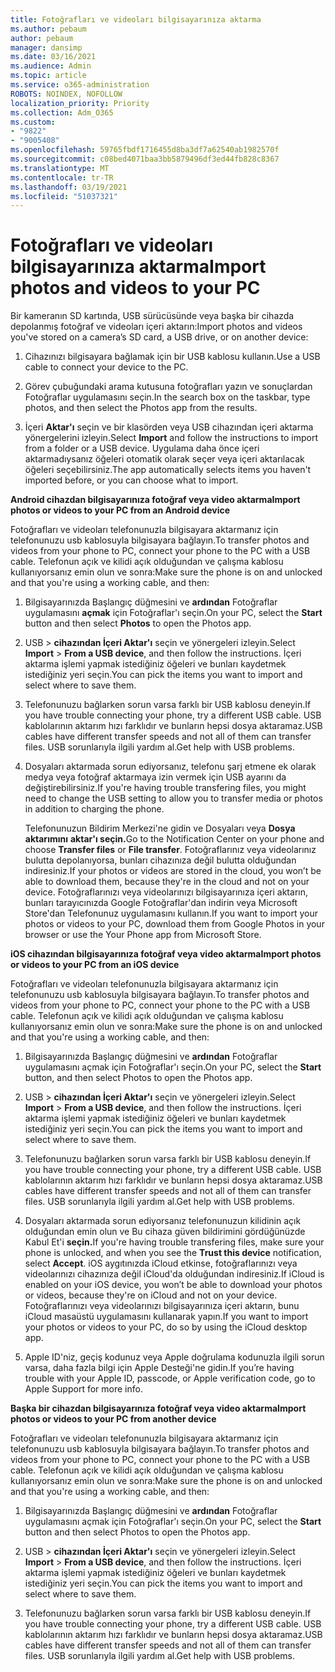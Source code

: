 ```yaml
---
title: Fotoğrafları ve videoları bilgisayarınıza aktarma
ms.author: pebaum
author: pebaum
manager: dansimp
ms.date: 03/16/2021
ms.audience: Admin
ms.topic: article
ms.service: o365-administration
ROBOTS: NOINDEX, NOFOLLOW
localization_priority: Priority
ms.collection: Adm_O365
ms.custom:
- "9822"
- "9005408"
ms.openlocfilehash: 59765fbdf1716455d8ba3df7a62540ab1982570f
ms.sourcegitcommit: c08bed4071baa3bb5879496df3ed44fb828c8367
ms.translationtype: MT
ms.contentlocale: tr-TR
ms.lasthandoff: 03/19/2021
ms.locfileid: "51037321"
---
```

# <a name="import-photos-and-videos-to-your-pc"></a><span data-ttu-id="53e45-102">Fotoğrafları ve videoları bilgisayarınıza aktarma</span><span class="sxs-lookup"><span data-stu-id="53e45-102">Import photos and videos to your PC</span></span>

<span data-ttu-id="53e45-103">Bir kameranın SD kartında, USB sürücüsünde veya başka bir cihazda depolanmış fotoğraf ve videoları içeri aktarın:</span><span class="sxs-lookup"><span data-stu-id="53e45-103">Import photos and videos you've stored on a camera’s SD card, a USB drive, or on another device:</span></span>

1. <span data-ttu-id="53e45-104">Cihazınızı bilgisayara bağlamak için bir USB kablosu kullanın.</span><span class="sxs-lookup"><span data-stu-id="53e45-104">Use a USB cable to connect your device to the PC.</span></span>

1. <span data-ttu-id="53e45-105">Görev çubuğundaki arama kutusuna fotoğrafları yazın ve sonuçlardan Fotoğraflar uygulamasını seçin.</span><span class="sxs-lookup"><span data-stu-id="53e45-105">In the search box on the taskbar, type photos, and then select the Photos app from the results.</span></span>

1. <span data-ttu-id="53e45-106">İçeri **Aktar'ı** seçin ve bir klasörden veya USB cihazından içeri aktarma yönergelerini izleyin.</span><span class="sxs-lookup"><span data-stu-id="53e45-106">Select **Import** and follow the instructions to import from a folder or a USB device.</span></span> <span data-ttu-id="53e45-107">Uygulama daha önce içeri aktarmadıysanız öğeleri otomatik olarak seçer veya içeri aktarılacak öğeleri seçebilirsiniz.</span><span class="sxs-lookup"><span data-stu-id="53e45-107">The app automatically selects items you haven't imported before, or you can choose what to import.</span></span>

<span data-ttu-id="53e45-108">**Android cihazdan bilgisayarınıza fotoğraf veya video aktarma**</span><span class="sxs-lookup"><span data-stu-id="53e45-108">**Import photos or videos to your PC from an Android device**</span></span>

<span data-ttu-id="53e45-109">Fotoğrafları ve videoları telefonunuzla bilgisayara aktarmanız için telefonunuzu usb kablosuyla bilgisayara bağlayın.</span><span class="sxs-lookup"><span data-stu-id="53e45-109">To transfer photos and videos from your phone to PC, connect your phone to the PC with a USB cable.</span></span> <span data-ttu-id="53e45-110">Telefonun açık ve kilidi açık olduğundan ve çalışma kablosu kullanıyorsanız emin olun ve sonra:</span><span class="sxs-lookup"><span data-stu-id="53e45-110">Make sure the phone is on and unlocked and that you're using a working cable, and then:</span></span>

1. <span data-ttu-id="53e45-111">Bilgisayarınızda Başlangıç düğmesini ve **ardından** Fotoğraflar uygulamasını **açmak** için Fotoğraflar'ı seçin.</span><span class="sxs-lookup"><span data-stu-id="53e45-111">On your PC, select the **Start** button and then select **Photos** to open the Photos app.</span></span>

1. <span data-ttu-id="53e45-112">USB   >  **cihazından İçeri Aktar'ı** seçin ve yönergeleri izleyin.</span><span class="sxs-lookup"><span data-stu-id="53e45-112">Select **Import** > **From a USB device**, and then follow the instructions.</span></span> <span data-ttu-id="53e45-113">İçeri aktarma işlemi yapmak istediğiniz öğeleri ve bunları kaydetmek istediğiniz yeri seçin.</span><span class="sxs-lookup"><span data-stu-id="53e45-113">You can pick the items you want to import and select where to save them.</span></span>

1. <span data-ttu-id="53e45-114">Telefonunuzu bağlarken sorun varsa farklı bir USB kablosu deneyin.</span><span class="sxs-lookup"><span data-stu-id="53e45-114">If you have trouble connecting your phone, try a different USB cable.</span></span> <span data-ttu-id="53e45-115">USB kablolarının aktarım hızı farklıdır ve bunların hepsi dosya aktaramaz.</span><span class="sxs-lookup"><span data-stu-id="53e45-115">USB cables have different transfer speeds and not all of them can transfer files.</span></span> <span data-ttu-id="53e45-116">USB sorunlarıyla ilgili yardım al.</span><span class="sxs-lookup"><span data-stu-id="53e45-116">Get help with USB problems.</span></span>

1. <span data-ttu-id="53e45-117">Dosyaları aktarmada sorun ediyorsanız, telefonu şarj etmene ek olarak medya veya fotoğraf aktarmaya izin vermek için USB ayarını da değiştirebilirsiniz.</span><span class="sxs-lookup"><span data-stu-id="53e45-117">If you're having trouble transfering files, you might need to change the USB setting to allow you to transfer media or photos in addition to charging the phone.</span></span> 

    <span data-ttu-id="53e45-118">Telefonunuzun Bildirim Merkezi'ne gidin ve Dosyaları veya **Dosya aktarımını** **aktar'ı seçin.**</span><span class="sxs-lookup"><span data-stu-id="53e45-118">Go to the Notification Center on your phone and choose **Transfer files** or **File transfer**.</span></span> <span data-ttu-id="53e45-119">Fotoğraflarınız veya videolarınız bulutta depolanıyorsa, bunları cihazınıza değil bulutta olduğundan indiresiniz.</span><span class="sxs-lookup"><span data-stu-id="53e45-119">If your photos or videos are stored in the cloud, you won’t be able to download them, because they're in the cloud and not on your device.</span></span> <span data-ttu-id="53e45-120">Fotoğraflarınızı veya videolarınızı bilgisayarınıza içeri aktarın, bunları tarayıcınızda Google Fotoğraflar'dan indirin veya Microsoft Store'dan Telefonunuz uygulamasını kullanın.</span><span class="sxs-lookup"><span data-stu-id="53e45-120">If you want to import your photos or videos to your PC, download them from Google Photos in your browser or use the Your Phone app from Microsoft Store.</span></span>

<span data-ttu-id="53e45-121">**iOS cihazından bilgisayarınıza fotoğraf veya video aktarma**</span><span class="sxs-lookup"><span data-stu-id="53e45-121">**Import photos or videos to your PC from an iOS device**</span></span>

<span data-ttu-id="53e45-122">Fotoğrafları ve videoları telefonunuzla bilgisayara aktarmanız için telefonunuzu usb kablosuyla bilgisayara bağlayın.</span><span class="sxs-lookup"><span data-stu-id="53e45-122">To transfer photos and videos from your phone to PC, connect your phone to the PC with a USB cable.</span></span> <span data-ttu-id="53e45-123">Telefonun açık ve kilidi açık olduğundan ve çalışma kablosu kullanıyorsanız emin olun ve sonra:</span><span class="sxs-lookup"><span data-stu-id="53e45-123">Make sure the phone is on and unlocked and that you're using a working cable, and then:</span></span>

1. <span data-ttu-id="53e45-124">Bilgisayarınızda Başlangıç düğmesini ve **ardından** Fotoğraflar uygulamasını açmak için Fotoğraflar'ı seçin.</span><span class="sxs-lookup"><span data-stu-id="53e45-124">On your PC, select the **Start** button, and then select Photos to open the Photos app.</span></span>

1. <span data-ttu-id="53e45-125">USB   >  **cihazından İçeri Aktar'ı** seçin ve yönergeleri izleyin.</span><span class="sxs-lookup"><span data-stu-id="53e45-125">Select **Import** > **From a USB device**, and then follow the instructions.</span></span> <span data-ttu-id="53e45-126">İçeri aktarma işlemi yapmak istediğiniz öğeleri ve bunları kaydetmek istediğiniz yeri seçin.</span><span class="sxs-lookup"><span data-stu-id="53e45-126">You can pick the items you want to import and select where to save them.</span></span>

1. <span data-ttu-id="53e45-127">Telefonunuzu bağlarken sorun varsa farklı bir USB kablosu deneyin.</span><span class="sxs-lookup"><span data-stu-id="53e45-127">If you have trouble connecting your phone, try a different USB cable.</span></span> <span data-ttu-id="53e45-128">USB kablolarının aktarım hızı farklıdır ve bunların hepsi dosya aktaramaz.</span><span class="sxs-lookup"><span data-stu-id="53e45-128">USB cables have different transfer speeds and not all of them can transfer files.</span></span> <span data-ttu-id="53e45-129">USB sorunlarıyla ilgili yardım al.</span><span class="sxs-lookup"><span data-stu-id="53e45-129">Get help with USB problems.</span></span>

1. <span data-ttu-id="53e45-130">Dosyaları aktarmada sorun ediyorsanız telefonunuzun kilidinin açık olduğundan emin olun  ve Bu cihaza güven bildirimini gördüğünüzde Kabul Et'i **seçin.**</span><span class="sxs-lookup"><span data-stu-id="53e45-130">If you're having trouble transfering files, make sure your phone is unlocked, and when you see the **Trust this device** notification, select **Accept**.</span></span> <span data-ttu-id="53e45-131">iOS aygıtınızda iCloud etkinse, fotoğraflarınızı veya videolarınızı cihazınıza değil iCloud'da olduğundan indiresiniz.</span><span class="sxs-lookup"><span data-stu-id="53e45-131">If iCloud is enabled on your iOS device, you won’t be able to download your photos or videos, because they're on iCloud and not on your device.</span></span> <span data-ttu-id="53e45-132">Fotoğraflarınızı veya videolarınızı bilgisayarınıza içeri aktarın, bunu iCloud masaüstü uygulamasını kullanarak yapın.</span><span class="sxs-lookup"><span data-stu-id="53e45-132">If you want to import your photos or videos to your PC, do so by using the iCloud desktop app.</span></span>

1. <span data-ttu-id="53e45-133">Apple ID'niz, geçiş kodunuz veya Apple doğrulama kodunuzla ilgili sorun varsa, daha fazla bilgi için Apple Desteği'ne gidin.</span><span class="sxs-lookup"><span data-stu-id="53e45-133">If you’re having trouble with your Apple ID, passcode, or Apple verification code, go to Apple Support for more info.</span></span>

<span data-ttu-id="53e45-134">**Başka bir cihazdan bilgisayarınıza fotoğraf veya video aktarma**</span><span class="sxs-lookup"><span data-stu-id="53e45-134">**Import photos or videos to your PC from another device**</span></span>

<span data-ttu-id="53e45-135">Fotoğrafları ve videoları telefonunuzla bilgisayara aktarmanız için telefonunuzu usb kablosuyla bilgisayara bağlayın.</span><span class="sxs-lookup"><span data-stu-id="53e45-135">To transfer photos and videos from your phone to PC, connect your phone to the PC with a USB cable.</span></span> <span data-ttu-id="53e45-136">Telefonun açık ve kilidi açık olduğundan ve çalışma kablosu kullanıyorsanız emin olun ve sonra:</span><span class="sxs-lookup"><span data-stu-id="53e45-136">Make sure the phone is on and unlocked and that you're using a working cable, and then:</span></span>

1. <span data-ttu-id="53e45-137">Bilgisayarınızda Başlangıç düğmesini ve **ardından** Fotoğraflar uygulamasını açmak için Fotoğraflar'ı seçin.</span><span class="sxs-lookup"><span data-stu-id="53e45-137">On your PC, select the **Start** button and then select Photos to open the Photos app.</span></span>

1. <span data-ttu-id="53e45-138">USB   >  **cihazından İçeri Aktar'ı** seçin ve yönergeleri izleyin.</span><span class="sxs-lookup"><span data-stu-id="53e45-138">Select **Import** > **From a USB device**, and then follow the instructions.</span></span> <span data-ttu-id="53e45-139">İçeri aktarma işlemi yapmak istediğiniz öğeleri ve bunları kaydetmek istediğiniz yeri seçin.</span><span class="sxs-lookup"><span data-stu-id="53e45-139">You can pick the items you want to import and select where to save them.</span></span>

1. <span data-ttu-id="53e45-140">Telefonunuzu bağlarken sorun varsa farklı bir USB kablosu deneyin.</span><span class="sxs-lookup"><span data-stu-id="53e45-140">If you have trouble connecting your phone, try a different USB cable.</span></span> <span data-ttu-id="53e45-141">USB kablolarının aktarım hızı farklıdır ve bunların hepsi dosya aktaramaz.</span><span class="sxs-lookup"><span data-stu-id="53e45-141">USB cables have different transfer speeds and not all of them can transfer files.</span></span> <span data-ttu-id="53e45-142">USB sorunlarıyla ilgili yardım al.</span><span class="sxs-lookup"><span data-stu-id="53e45-142">Get help with USB problems.</span></span>


